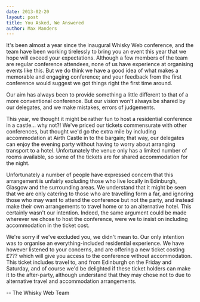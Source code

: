 ```yaml
--- 
date: 2013-02-20
layout: post
title: You Asked, We Answered
author: Max Manders
---
```

It's been almost a year since the inaugural Whisky Web conference, and the team have
been working tirelessly to bring you an event this year that we hope will exceed your
expectations.  Although a few members of the team are regular conference attendees, none
of us have experience at organising events like this.  But we do think we have a good idea
of what makes a memorable and engaging conference; and your feedback from the first
conference would suggest we got things right the first time around.
<!--more-->
Our aim has always been to provide something a little different to that of a more
conventional conference.  But our vision won't always be shared by our delegates, and we
make mistakes, errors of judgements.

This year, we thought it might be rather fun to host a residential conference in a
castle... why not?!  We've priced our tickets commensurate with other conferences, but
thought we'd go the extra mile by including accommodation at Airth Castle in to the
bargain; that way, our delegates can enjoy the evening party without having to worry about
arranging transport to a hotel.  Unfortunately the venue only has a limited number of
rooms available, so some of the tickets are for shared accommodation for the night.

Unfortunately a number of people have expressed concern that this arrangement is unfairly
excluding those who live locally in Edinburgh, Glasgow and the surrounding areas.  We
understand that it might be seen that we are only catering to those who are travelling
form a far, and ignoring those who may want to attend the conference but not the party,
and instead make their own arrangements to travel home or to an alternative hotel.  This
certainly wasn't our intention.  Indeed, the same argument could be made wherever we chose
to host the conference, were we to insist on including accommodation in the ticket cost.

We're sorry if we've excluded you, we didn't mean to.  Our only intention was to organise
an everything-included residential experience.  We have however listened to your concerns,
and are offering a new ticket costing &pound;??? which will give you access to the
conference without accommodation.  This ticket includes travel to, and from Edinburgh on
the Friday and Saturday, and of course we'd be delighted if these ticket holders can make
it to the after-party, although understand that they may chose not to due to alternative
travel and accommodation arrangements.

-- The Whisky Web Team
